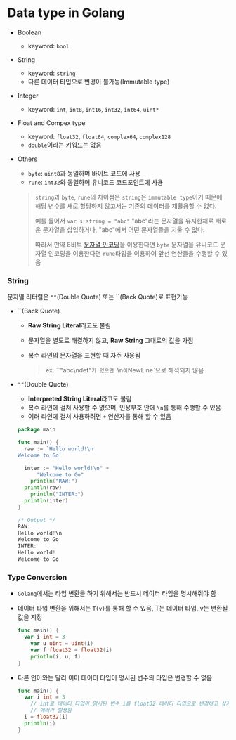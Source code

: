 # Data type in Golang

- Boolean

  - keyword: `bool`

- String

  - keyword: `string`
  - 다른 데이터 타입으로 변경이 불가능(Immutable type)

- Integer

  - keyword: `int`, `int8`, `int16`, `int32`, `int64`, `uint*`

- Float and Compex type

  - keyword: `float32`, `float64`, `complex64`, `complex128`
  - `double`이라는 키워드는 없음

- Others

  - `byte`: `uint8`과 동일하며 바이트 코드에 사용
  - `rune`: `int32`와 동일하며 유니코드 코드포인트에 사용

  > `string`과 `byte`, `rune`의 차이점은 `string`은 `immutable type`이기 때문에 해당 변수를 새로 할당하지 않고서는 기존의 데이터를 재활용할 수 없다. 
  >
  > 예를 들어서  `var s string = "abc"`
  > "abc"라는 문자열을 유지한채로 새로운 문자열을 삽입하거나, "abc"에서 어떤 문자열들을 지울 수 없다.
  >
  > 따라서 만약 8비트 [문자열 인코딩](../../encoding.md)을 이용한다면 `byte` 문자열을 유니코드 문자열 인코딩을 이용한다면 `rune`타입을 이용하여 앞선 연산들을 수행할 수 있음

### String

문자열 리터럴은 `""`(Double Quote) 또는 ``(Back Quote)로 표현가능

- ``(Back Quote)

  - **Raw String Literal**라고도 불림

  - 문자열을 별도로 해결하지 않고, **Raw String** 그대로의 값을 가짐

  - 복수 라인의 문자열을 표현할 때 자주 사용됨

    >  ex. ``"abc\ndef"`가 있으면 `\n` 이 `NewLine`으로 해석되지 않음

- `""`(Double Quote)

  - **Interpreted String Literal**라고도 불림
  - 복수 라인에 걸쳐 사용할 수 없으며, 인용부호 안에 `\n`를 통해 수행할 수 있음
  - 여러 라인에 걸쳐 사용하려면 `+` 연산자를 통해 할 수 있음

  ```go
  package main
  
  func main() {
  	raw := `Hello world!\n
  Welcome to Go`
  
  	inter := "Hello world!\n" +
  		"Welcome to Go"
      println("RAW:")
  	println(raw)
      println("INTER:")
  	println(inter)
  }
  
  /* Output */
  RAW:
  Hello world!\n
  Welcome to Go
  INTER:
  Hello world!
  Welcome to Go
  ```

### Type Conversion

- `Golang`에서는 타입 변환을 하기 위해서는 반드시 데이터 타입을 명시해줘야 함

- 데이터 타입 변환을 위해서는 `T(v)`를 통해 할 수 있음, T는 데이터 타입, v는 변환될 값을 지정

  ```go
  func main() {
  	var i int = 3
      var u uint = uint(i)
      var f float32 = float32(i)
      println(i, u, f)
  }
  ```

- 다른 언어와는 달리 이미 데이터 타입이 명시된 변수의 타입은 변경할 수 없음

  ```go
  func main() {
  	var i int = 3
      // int로 데이터 타입이 명시된 변수 i를 float32 데이터 타입으로 변경하고 싶지만
      // 에러가 발생함
  	i = float32(i)
  	println(i)
  }
  ```

